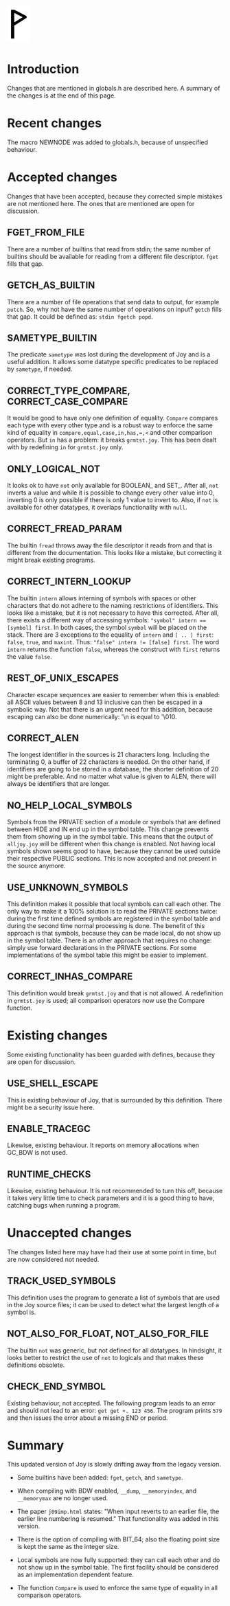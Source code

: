  ![](Wynn.PNG)
==============

Introduction
============

Changes that are mentioned in globals.h are described here. A summary of the
changes is at the end of this page.

Recent changes
==============

The macro NEWNODE was added to globals.h, because of unspecified behaviour.

Accepted changes
================

Changes that have been accepted, because they corrected simple mistakes are not
mentioned here. The ones that are mentioned are open for discussion.

FGET_FROM_FILE
--------------

There are a number of builtins that read from stdin; the same number of
builtins should be available for reading from a different file descriptor.
`fget` fills that gap.

GETCH_AS_BUILTIN
----------------

There are a number of file operations that send data to output, for example
`putch`. So, why not have the same number of operations on input? `getch` fills
that gap. It could be defined as: `stdin fgetch popd`.

SAMETYPE_BUILTIN
----------------

The predicate `sametype` was lost during the development of Joy and is a useful
addition. It allows some datatype specific predicates to be replaced by
`sametype`, if needed.

CORRECT_TYPE_COMPARE, CORRECT_CASE_COMPARE
------------------------------------------

It would be good to have only one definition of equality. `Compare` compares
each type with every other type and is a robust way to enforce the same kind of
equality in `compare,equal,case,in,has,=,<` and other comparison operators. But
`in` has a problem: it breaks `grmtst.joy`. This has been dealt with by
redefining `in` for `grmtst.joy` only.

ONLY_LOGICAL_NOT
----------------

It looks ok to have `not` only available for BOOLEAN_ and SET_. After all,
`not` inverts a value and while it is possible to change every other value into
0, inverting 0 is only possible if there is only 1 value to invert to. Also, if
`not` is available for other datatypes, it overlaps functionality with `null`.

CORRECT_FREAD_PARAM
-------------------

The builtin `fread` throws away the file descriptor it reads from and that is
different from the documentation. This looks like a mistake, but correcting it
might break existing programs.

CORRECT_INTERN_LOOKUP
---------------------

The builtin `intern` allows interning of symbols with spaces or other
characters that do not adhere to the naming restrictions of identifiers. This
looks like a mistake, but it is not necessary to have this corrected. After
all, there exists a different way of accessing symbols: `"symbol" intern ==
[symbol] first`. In both cases, the symbol `symbol` will be placed on the
stack. There are 3 exceptions to the equality of `intern` and `[ .. ] first`:
`false`, `true`, and `maxint`. Thus: `"false" intern != [false] first`. The
word `intern` returns the function `false`, whereas the construct with `first`
returns the value `false`.

REST_OF_UNIX_ESCAPES
--------------------

Character escape sequences are easier to remember when this is enabled: all
ASCII values between 8 and 13 inclusive can then be escaped in a symbolic way.
Not that there is an urgent need for this addition, because escaping can also
be done numerically: '\n is equal to '\010.

CORRECT_ALEN
------------

The longest identifier in the sources is 21 characters long. Including the
terminating 0, a buffer of 22 characters is needed. On the other hand, if
identifiers are going to be stored in a database, the shorter definition of 20
might be preferable. And no matter what value is given to ALEN, there will
always be identifiers that are longer.

NO_HELP_LOCAL_SYMBOLS
---------------------

Symbols from the PRIVATE section of a module or symbols that are defined
between HIDE and IN end up in the symbol table. This change prevents them from
showing up in the symbol table. This means that the output of `alljoy.joy` will
be different when this change is enabled. Not having local symbols shown seems
good to have, because they cannot be used outside their respective PUBLIC
sections. This is now accepted and not present in the source anymore.

USE_UNKNOWN_SYMBOLS
-------------------

This definition makes it possible that local symbols can call each other.
The only way to make it a 100% solution is to read the PRIVATE sections twice:
during the first time defined symbols are registered in the symbol table and
during the second time normal processing is done. The benefit of this
approach is that symbols, because they can be made local, do not show up in
the symbol table. There is an other approach that requires no change: simply
use forward declarations in the PRIVATE sections. For some implementations of
the symbol table this might be easier to implement.

CORRECT_INHAS_COMPARE
---------------------

This definition would break `grmtst.joy` and that is not allowed. A
redefinition in `grmtst.joy` is used; all comparison operators now use the
Compare function.

Existing changes
================

Some existing functionality has been guarded with defines, because they are
open for discussion.

USE_SHELL_ESCAPE
----------------

This is existing behaviour of Joy, that is surrounded by this definition. There
might be a security issue here.

ENABLE_TRACEGC
--------------

Likewise, existing behaviour. It reports on memory allocations when GC_BDW is
not used.

RUNTIME_CHECKS
--------------

Likewise, existing behaviour. It is not recommended to turn this off, because
it takes very little time to check parameters and it is a good thing to have,
catching bugs when running a program.

Unaccepted changes
==================

The changes listed here may have had their use at some point in time, but are
now considered not needed.

TRACK_USED_SYMBOLS
------------------

This definition uses the program to generate a list of symbols that are used in
the Joy source files; it can be used to detect what the largest length of a
symbol is.

NOT_ALSO_FOR_FLOAT, NOT_ALSO_FOR_FILE
-------------------------------------

The builtin `not` was generic, but not defined for all datatypes. In hindsight,
it looks better to restrict the use of `not` to logicals and that makes these
definitions obsolete.

CHECK_END_SYMBOL
----------------

Existing behaviour, not accepted. The following program leads to an error and
should not lead to an error: `get get +. 123 456`. The program prints `579` and
then issues the error about a missing END or period.

Summary
=======

This updated version of Joy is slowly drifting away from the legacy version.

- Some builtins have been added: `fget`, `getch`, and `sametype`.

- When compiling with BDW enabled, `__dump`, `__memoryindex`, and
`__memorymax` are no longer used.

- The paper `j09imp.html` states: "When input reverts to an earlier file, the
  earlier line numbering is resumed." That functionality was added in this
  version.

- There is the option of compiling with BIT_64; also the floating point size is
  kept the same as the integer size.

- Local symbols are now fully supported: they can call each other and do not
  show up in the symbol table. The first facility should be considered as an
  implementation dependent feature.

- The function `Compare` is used to enforce the same type of equality in all
  comparison operators.
